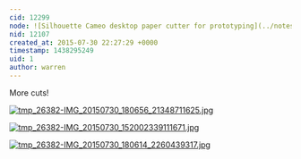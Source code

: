 ```yaml
---
cid: 12299
node: ![Silhouette Cameo desktop paper cutter for prototyping](../notes/warren/07-30-2015/silhouette-cameo-desktop-paper-cutter-for-prototyping)
nid: 12107
created_at: 2015-07-30 22:27:29 +0000
timestamp: 1438295249
uid: 1
author: warren
---
```


More cuts!


[![tmp_26382-IMG_20150730_180656_21348711625.jpg](https://i.publiclab.org/system/images/photos/000/010/931/medium/tmp_26382-IMG_20150730_180656_21348711625.jpg)](https://i.publiclab.org/system/images/photos/000/010/931/original/tmp_26382-IMG_20150730_180656_21348711625.jpg)


[![tmp_26382-IMG_20150730_152002339111671.jpg](https://i.publiclab.org/system/images/photos/000/010/932/medium/tmp_26382-IMG_20150730_152002339111671.jpg)](https://i.publiclab.org/system/images/photos/000/010/932/original/tmp_26382-IMG_20150730_152002339111671.jpg)


[![tmp_26382-IMG_20150730_180614_2260439317.jpg](https://i.publiclab.org/system/images/photos/000/010/933/medium/tmp_26382-IMG_20150730_180614_2260439317.jpg)](https://i.publiclab.org/system/images/photos/000/010/933/original/tmp_26382-IMG_20150730_180614_2260439317.jpg)

